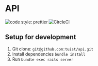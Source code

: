 # API

[![code style: prettier](https://img.shields.io/badge/code_style-prettier-ff69b4.svg?style=flat-square)](https://github.com/prettier/prettier)
[![CircleCI](https://circleci.com/gh/tuist/api.svg?style=svg)](https://circleci.com/gh/tuist/api)

## Setup for development

1.  Git clone: `git@github.com:tuist/api.git`
2.  Install dependencies `bundle install`
3.  Run `bundle exec rails server`

